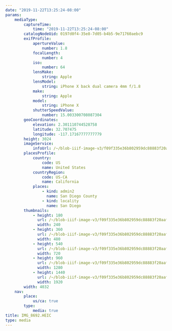 ```yaml
---
date: "2019-11-22T13:25:24-08:00"
params:
    mediaType:
        captureTime:
            time: "2019-11-22T13:25:24-08:00"
        catalogNodeUid: 0197d0f4-35e8-7d05-b4b5-9e71760aebc9
        exifProfile:
            apertureValue:
                number: 1.8
            focalLength:
                number: 4
            iso:
                number: 64
            lensMake:
                string: Apple
            lensModel:
                string: iPhone X back dual camera 4mm f/1.8
            make:
                string: Apple
            model:
                string: iPhone X
            shutterSpeedValue:
                number: 15.003300708087304
        geoCoordinates:
            elevation: 2.301110744528758
            latitude: 32.707475
            longitude: -117.17167777777779
        height: 3024
        imageService:
            infoUrl: /~/blob-iiif-image-v3/f09f335e36b802959dc88883f20aafd9096c57b57af084e65c169b45636d76b5/info.json
        placesProfile:
            country:
                code: US
                name: United States
            countryRegion:
                code: US-CA
                name: California
            places:
                - kind: admin2
                  name: San Diego County
                - kind: locality
                  name: San Diego
        thumbnails:
            - height: 180
              url: /~/blob-iiif-image-v3/f09f335e36b802959dc88883f20aafd9096c57b57af084e65c169b45636d76b5/full/240%2C180/0/default.jpg
              width: 240
            - height: 360
              url: /~/blob-iiif-image-v3/f09f335e36b802959dc88883f20aafd9096c57b57af084e65c169b45636d76b5/full/480%2C360/0/default.jpg
              width: 480
            - height: 540
              url: /~/blob-iiif-image-v3/f09f335e36b802959dc88883f20aafd9096c57b57af084e65c169b45636d76b5/full/720%2C540/0/default.jpg
              width: 720
            - height: 960
              url: /~/blob-iiif-image-v3/f09f335e36b802959dc88883f20aafd9096c57b57af084e65c169b45636d76b5/full/1280%2C960/0/default.jpg
              width: 1280
            - height: 1440
              url: /~/blob-iiif-image-v3/f09f335e36b802959dc88883f20aafd9096c57b57af084e65c169b45636d76b5/full/1920%2C1440/0/default.jpg
              width: 1920
        width: 4032
    nav:
        place:
            us/ca: true
        type:
            media: true
title: IMG_8692.HEIC
type: media
---
```

